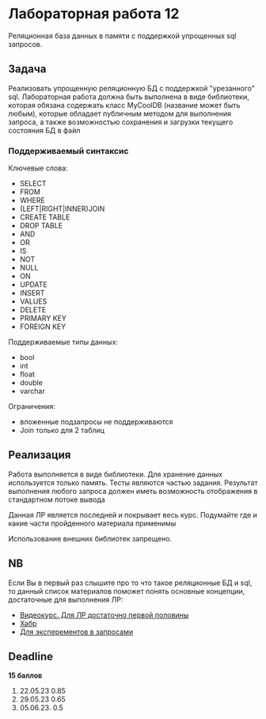 # Лабораторная работа 12

Реляционная база данных в памяти с поддержкой упрощенных sql запросов.

## Задача

Реализовать упрощенную реляционную БД с поддержкой "урезанного" sql. Лабораторная работа должна быть выполнена в виде библиотеки, которая обязана содержать класс MyCoolDB (название может быть любым), которые обладает публичным методом для выполнения запроса, а также возможностью сохранения и загрузки текущего состояния БД в файл

### Поддерживаемый синтаксис

Ключевые слова:

- SELECT
- FROM
- WHERE
- (LEFT|RIGHT|INNER)JOIN
- CREATE TABLE
- DROP TABLE
- AND
- OR
- IS
- NOT
- NULL
- ON
- UPDATE
- INSERT
- VALUES
- DELETE
- PRIMARY KEY
- FOREIGN KEY

Поддерживаемые типы данных:

- bool
- int
- float
- double
- varchar

Ограничения:

- вложенные подзапросы не поддерживаются
- Join только для 2 таблиц

## Реализация

Работа выполняется в виде библиотеки. Для хранение данных используется только память. Тесты являются частью задания.
Результат выполнения любого запроса должен иметь возможность отображения в стандартном потоке вывода

Данная ЛР является последней и покрывает весь курс. Подумайте где и какие части пройденного материала применимы

Использование внешних библиотек запрещено.

## NB
Если Вы в первый раз слышите про то что такое реляционные БД и sql, то данный список материалов поможет понять основные концепции, достаточные для выполнения ЛР:

- [Видеокурс. Для ЛР достаточно первой половины](https://www.youtube.com/watch?v=HXV3zeQKqGY)
- [Хабр](https://habr.com/ru/articles/480838)
- [Для эксперементов в запросами](http://sqlfiddle.com/)

## Deadline

**15 баллов**

1. 22.05.23 0.85
2. 29.05.23 0.65
3. 05.06.23. 0.5